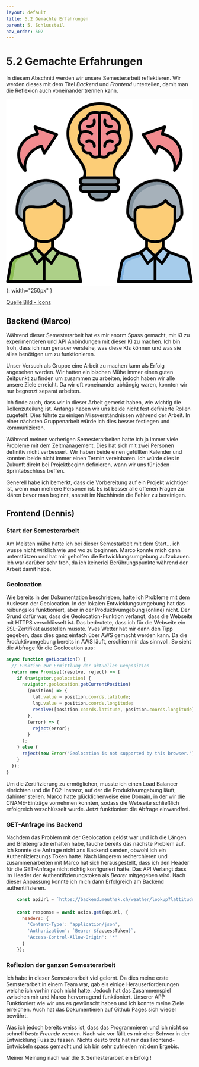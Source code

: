 ```yaml
---
layout: default
title: 5.2 Gemachte Erfahrungen
parent: 5. Schlussteil
nav_order: 502
---
```


# 5.2 Gemachte Erfahrungen

In diesem Abschnitt werden wir unsere Semesterarbeit reflektieren. Wir werden dieses mit dem Titel *Backend* und *Frontend* unterteilen, damit man die Reflexion auch voneinander trennen kann.

![Finish](../ressources/icons/exchange.png){: width="250px" }

[Quelle Bild - Icons](../anhang/600-quellen.html#64-icons)

## Backend (Marco)

Während dieser Semesterarbeit hat es mir enorm Spass gemacht, mit KI zu experimentieren und API Anbindungen mit dieser KI zu machen. Ich bin froh, dass ich nun genauer verstehe, was diese KIs können und was sie alles benötigen um zu funktionieren.

Unser Versuch als Gruppe eine Arbeit zu machen kann als Erfolg angesehen werden. Wir hatten ein bischen Mühe immer einen guten Zeitpunkt zu finden um zusammen zu arbeiten, jedoch haben wir alle unsere Ziele erreicht. Da wir oft voneinander abhängig waren, konnten wir nur begrenzt separat arbeiten.

Ich finde auch, dass wir in dieser Arbeit gemerkt haben, wie wichtig die Rollenzuteilung ist. Anfangs haben wir uns beide nicht fest definierte Rollen zugeteilt. Dies führte zu einigen Missverständnissen während der Arbeit. In einer nächsten Gruppenarbeit würde ich dies besser festlegen und kommunizieren.

Während meinen vorherigen Semesterarbeiten hatte ich ja immer viele Probleme mit dem Zeitmanagement. Dies hat sich mit zwei Personen definitiv nicht verbessert. Wir haben beide einen gefüllten Kalender und konnten beide nicht immer einen Termin vereinbaren. Ich würde dies in Zukunft direkt bei Projektbeginn definieren, wann wir uns für jeden Sprintabschluss treffen.

Generell habe ich bemerkt, dass die Vorbereitung auf ein Projekt wichtiger ist, wenn man mehrere Personen ist. Es ist besser alle offenen Fragen zu klären bevor man beginnt, anstatt im Nachhinein die Fehler zu bereinigen.

## Frontend (Dennis)

### Start der Semesterarbeit

Am Meisten mühe hatte ich bei dieser Semestarbeit mit dem Start... ich wusse nicht wirklich wie und wo zu beginnen. Marco konnte mich dann unterstützen und hat mir geholfen die Entwicklungsumgebung aufzubauen. Ich war darüber sehr froh, da ich keinerlei Berührungspunkte während der Arbeit damit habe.

### Geolocation

Wie bereits in der Dokumentation beschrieben, hatte ich Probleme mit dem Auslesen der Geolocation. In der lokalen Entwicklungsumgebung hat das reibungslos funktioniert, aber in der Produktivumgebung (online) nicht. Der Grund dafür war, dass die Geolocation-Funktion verlangt, dass die Webseite mit HTTPS verschlüsselt ist. Das bedeutete, dass ich für die Webseite ein SSL-Zertifikat ausstellen musste. Yves Wetter hat mir dann den Tipp gegeben, dass dies ganz einfach über AWS gemacht werden kann. Da die Produktivumgebung bereits in AWS läuft, erschien mir das sinnvoll. So sieht die Abfrage für die Geolocation aus:

``` javascript
async function getLocation() {
  // Funktion zur Ermittlung der aktuellen Geoposition
  return new Promise((resolve, reject) => {
    if (navigator.geolocation) {
      navigator.geolocation.getCurrentPosition(
        (position) => {
          lat.value = position.coords.latitude;
          lng.value = position.coords.longitude;
          resolve([position.coords.latitude, position.coords.longitude]);
        },
        (error) => {
          reject(error);
        }
      );
    } else {
      reject(new Error("Geolocation is not supported by this browser."));
    }
  });
}
```

Um die Zertifizierung zu ermöglichen, musste ich einen Load Balancer einrichten und die EC2-Instanz, auf der die Produktivumgebung läuft, dahinter stellen. Marco hatte glücklicherweise eine Domain, in der wir die CNAME-Einträge vornehmen konnten, sodass die Webseite schließlich erfolgreich verschlüsselt wurde. Jetzt funktioniert die Abfrage einwandfrei.

### GET-Anfrage ins Backend

Nachdem das Problem mit der Geolocation gelöst war und ich die Längen und Breitengrade erhalten habe, tauche bereits das nächste Problem auf. Ich konnte die Anfrage nicht ans Backend senden, obwohl ich ein Authenfizierzungs Token hatte. Nach längerem recherchieren und zusammenarbeiten mit Marco hat sich herausgestellt, dass ich den Header für die GET-Anfrage nicht richtig konfiguriert hatte. Das API Verlangt dass im Header der Authentifizierungstoken als *Bearer* mitgegeben wird. Nach dieser Anpassung konnte ich mich dann Erfolgreich am Backend authentifizieren.

``` javascript
    const apiUrl = `https://backend.meuthak.ch/weather/lookup?lattitude=${latitude}&longitude=${longitude}`;

    const response = await axios.get(apiUrl, {
      headers: {
        'Content-Type': 'application/json',
        'Authorization': `Bearer ${accessToken}`,
        'Access-Control-Allow-Origin': '*'
      }
    });
```

### Reflexion der ganzen Semesterarbeit

Ich habe in dieser Semesterarbeit viel gelernt. Da dies meine erste Semsterarbeit in einem Team war, gab eis einige Herauserforderungen welche ich vorhin noch nicht hatte. Jedoch hat das Zusammenspiel zwischen mir und Marco hervorragend funktioniert. Unserer APP Funktioniert wie wir uns es gewünscht haben und ich konnte meine Ziele erreichen. Auch hat das Dokumentieren auf Github Pages sich wieder bewährt.

Was ich jedoch bereits weiss ist, dass das Programmieren und ich nicht so schnell *beste Freunde* werden. Nach wie vor fällt es mir eher Schwer in der Entwicklung Fuss zu fassen. Nichts desto trotz hat mir das Frontend-Entwickeln spass gemacht und ich bin sehr zufrieden mit dem Ergebis.

Meiner Meinung nach war die 3. Semesterarbeit ein Erfolg !
